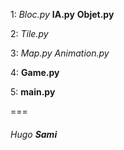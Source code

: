1:  *Bloc.py*   **IA.py**    **Objet.py**

2:  *Tile.py* 
  
3:  *Map.py*   *Animation.py*

4:  **Game.py**

5:  **main.py**

===

###### *Hugo* **Sami**
